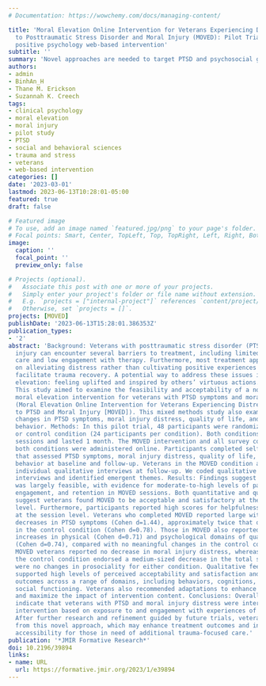 ```yaml
---
# Documentation: https://wowchemy.com/docs/managing-content/

title: 'Moral Elevation Online Intervention for Veterans Experiencing Distress Related
  to Posttraumatic Stress Disorder and Moral Injury (MOVED): Pilot Trial of a 4-week
  positive psychology web-based intervention'
subtitle: ''
summary: 'Novel approaches are needed to target PTSD and psychosocial growth or functional recovery. One potentail way to address this critical ned is through moral elevation. This pilot trial tested a new web-based moral elevation intervention with post-9/11 Veterans who experienced a morally injurious event and PTSD symptoms. MOVED is an 8-session intervention administered over 4 weeks that aims to elicit moral elevation and its benefits. Findings suggested MOVED was considered feasible and satisfactory, demonstrated high levels of engagement, and established preliminary evidence that this approach is linked with lower PTSD symptoms and enhanced QOL for Veterans with PTSD and moral injury.'
authors:
- admin
- BinhAn_H
- Thane M. Erickson
- Suzannah K. Creech
tags: 
- clinical psychology
- moral elevation
- moral injury
- pilot study
- PTSD
- social and behavioral sciences
- trauma and stress
- veterans
- web-based intervention
categories: []
date: '2023-03-01'
lastmod: 2023-06-13T10:28:01-05:00
featured: true
draft: false

# Featured image
# To use, add an image named `featured.jpg/png` to your page's folder.
# Focal points: Smart, Center, TopLeft, Top, TopRight, Left, Right, BottomLeft, Bottom, BottomRight.
image:
  caption: ''
  focal_point: ''
  preview_only: false

# Projects (optional).
#   Associate this post with one or more of your projects.
#   Simply enter your project's folder or file name without extension.
#   E.g. `projects = ["internal-project"]` references `content/project/deep-learning/index.md`.
#   Otherwise, set `projects = []`.
projects: [MOVED]
publishDate: '2023-06-13T15:28:01.386353Z'
publication_types:
- '2'
abstract: 'Background: Veterans with posttraumatic stress disorder (PTSD) and moral
  injury can encounter several barriers to treatment, including limited access to
  care and low engagement with therapy. Furthermore, most treatment approaches focus
  on alleviating distress rather than cultivating positive experiences that could
  facilitate trauma recovery. A potential way to address these issues is through moral
  elevation: feeling uplifted and inspired by others’ virtuous actions. Objective:
  This study aimed to examine the feasibility and acceptability of a novel, web-based
  moral elevation intervention for veterans with PTSD symptoms and moral injury distress
  (Moral Elevation Online Intervention for Veterans Experiencing Distress Related
  to PTSD and Moral Injury [MOVED]). This mixed methods study also examined potential
  changes in PTSD symptoms, moral injury distress, quality of life, and prosocial
  behavior. Methods: In this pilot trial, 48 participants were randomized to a MOVED
  or control condition (24 participants per condition). Both conditions included 8
  sessions and lasted 1 month. The MOVED intervention and all survey components across
  both conditions were administered online. Participants completed self-report measures
  that assessed PTSD symptoms, moral injury distress, quality of life, and prosocial
  behavior at baseline and follow-up. Veterans in the MOVED condition also completed
  individual qualitative interviews at follow-up. We coded qualitative responses to
  interviews and identified emergent themes. Results: Findings suggest the MOVED intervention
  was largely feasible, with evidence for moderate-to-high levels of participation,
  engagement, and retention in MOVED sessions. Both quantitative and qualitative results
  suggest veterans found MOVED to be acceptable and satisfactory at the overall treatment
  level. Furthermore, participants reported high scores for helpfulness and engagement
  at the session level. Veterans who completed MOVED reported large within-person
  decreases in PTSD symptoms (Cohen d=1.44), approximately twice that of veterans
  in the control condition (Cohen d=0.78). Those in MOVED also reported medium-sized
  increases in physical (Cohen d=0.71) and psychological domains of quality of life
  (Cohen d=0.74), compared with no meaningful changes in the control condition. Unexpectedly,
  MOVED veterans reported no decrease in moral injury distress, whereas veterans in
  the control condition endorsed a medium-sized decrease in the total score. There
  were no changes in prosociality for either condition. Qualitative feedback further
  supported high levels of perceived acceptability and satisfaction and positive treatment
  outcomes across a range of domains, including behaviors, cognitions, emotions, and
  social functioning. Veterans also recommended adaptations to enhance engagement
  and maximize the impact of intervention content. Conclusions: Overall, findings
  indicate that veterans with PTSD and moral injury distress were interested in an
  intervention based on exposure to and engagement with experiences of moral elevation.
  After further research and refinement guided by future trials, veterans may benefit
  from this novel approach, which may enhance treatment outcomes and increase treatment
  accessibility for those in need of additional trauma-focused care.'
publication: '*JMIR Formative Research*'
doi: 10.2196/39894
links:
- name: URL
  url: https://formative.jmir.org/2023/1/e39894
---
```

